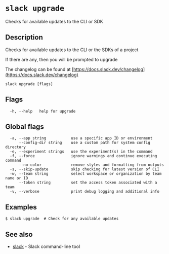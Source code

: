 # `slack upgrade`

Checks for available updates to the CLI or SDK

## Description

Checks for available updates to the CLI or the SDKs of a project

If there are any, then you will be prompted to upgrade

The changelog can be found at [https://docs.slack.dev/changelog](https://docs.slack.dev/changelog)

```
slack upgrade [flags]
```

## Flags

```
  -h, --help   help for upgrade
```

## Global flags

```
  -a, --app string           use a specific app ID or environment
      --config-dir string    use a custom path for system config directory
  -e, --experiment strings   use the experiment(s) in the command
  -f, --force                ignore warnings and continue executing command
      --no-color             remove styles and formatting from outputs
  -s, --skip-update          skip checking for latest version of CLI
  -w, --team string          select workspace or organization by team name or ID
      --token string         set the access token associated with a team
  -v, --verbose              print debug logging and additional info
```

## Examples

```
$ slack upgrade  # Check for any available updates
```

## See also

* [slack](slack)	 - Slack command-line tool

